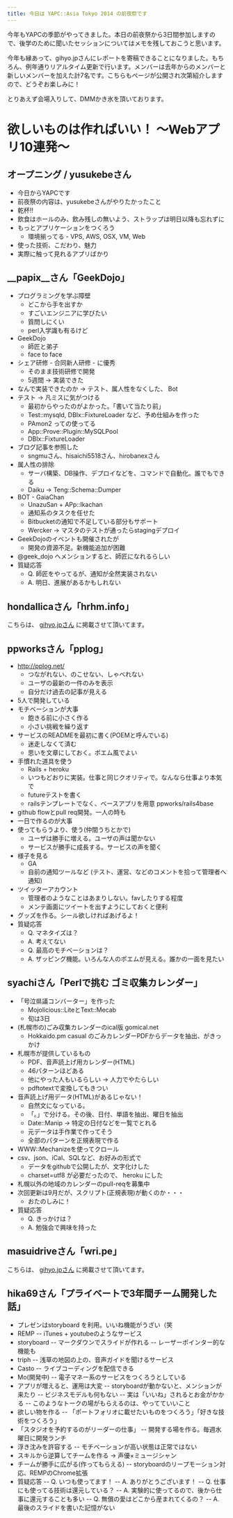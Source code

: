 ```yaml
---
title: 今日は YAPC::Asia Tokyo 2014 の前夜祭です
---
```


今年もYAPCの季節がやってきました。本日の前夜祭から3日間参加しますので、後学のために聞いたセッションについてはメモを残しておこうと思います。

今年も縁あって、gihyo.jpさんにレポートを寄稿できることになりました。もちろん、例年通りリアルタイム更新で行います。メンバーは去年からのメンバーと新しいメンバーを加えた計7名です。こちらもページが公開され次第紹介しますので、どうぞお楽しみに！

とりあえず会場入りして、DMMかき氷を頂いております。


# 欲しいものは作ればいい！ 〜Webアプリ10連発〜


## オープニング / yusukebeさん

- 今日からYAPCです
- 前夜祭の内容は、yusukebeさんがやりたかったこと
- 乾杯!!
- 飲食はホールのみ、飲み残しの無いよう、ストラップは明日以降も忘れずに
- もっとアプリケーションをつくろう
    - 環境揃ってる - VPS, AWS, OSX, VM, Web
- 使った技術、こだわり、魅力
- 実際に触って見れるアプリばかり


## __papix__さん「GeekDojo」

- プログラミングを学ぶ障壁
    - どこから手を出すか
    - すごいエンジニアに学びたい
    - 質問しにくい
    - perl入学識も有るけど
- GeekDojo
    - 師匠と弟子
    - face to face
- シェア研修 - 合同新人研修 - に優秀
    - そのまま技術研修で開発
    - 5週間 → 実装できた
- なんで実装できたのか → テスト、属人性をなくした、 Bot
- テスト → 凡ミスに気がつける
    - 最初からやったのがよかった。「書いて当たり前」
    - Test::mysqld, DBIx::FixtureLoader など、予め仕組みを作った
    - PAmon2 っての使ってる
    - App::Prove::Plugin::MySQLPool
    - DBIx::FixtureLoader
- ブログ記事を参照した
    - sngmuさん、hisaichi5518さん、hirobanexさん
- 属人性の排除
    - サーバ構築、DB操作、デプロイなどを、コマンドで自動化。誰でもできる
    - Daiku → Teng::Schema::Dumper
- BOT - GaiaChan
    - UnazuSan + APp::Ikachan
    - 通知系のタスクを任せた
    - Bitbucketの通知で不足している部分もサポート
    - Wercker → マスタのテストが通ったらstagingデプロイ
- GeekDojoのイベントも開催されたが
    - 開発の資源不足。新機能追加が困難
- @geek_dojo へメンションすると、師匠になれるらしい
- 質疑応答
    - Q. 師匠をやってるが、通知が全然実装されない
    - A. 明日、進展があるかもしれない


## hondallicaさん「hrhm.info」

こちらは、 [gihyo.jpさん](http://gihyo.jp/news/report/01/yapcasia2014/0000) に掲載させて頂いてます。


## ppworksさん「pplog」

- http://pplog.net/
    - つながれない、のこせない、しゃべれない
    - ユーザの最新の一件のみを表示
    - 自分だけ過去の記事が見える
- 5人で開発している
- モチベーションが大事
    - 飽きる前に小さく作る
    - 小さい挑戦を繰り返す
- サービスのREADMEを最初に書く(POEMと呼んでいる)
    - 迷走しなくて済む
    - 思いを文章にしておく。ポエム風でよい
- 手慣れた道具を使う
    - Rails + heroku
    - いつもどおりに実装。仕事と同じクオリティで。なんなら仕事より本気で
    - futureテストを書く
    - railsテンプレートでなく、ベースアプリを用意 ppworks/rails4base
- github flowとpull req開発。一人の時も
- 一日で作るのが大事
- 使ってもらうより、使う(仲間うちとかで)
    - ユーザは勝手に増える。ユーザの声は聞かない
    - サービスが勝手に成長する。サービスの声を聞く
- 様子を見る
    - GA
    - 自前の通知ツールなど (テスト、運営、などのコメントを拾って管理者へ通知)
- ツイッターアカウント
    - 管理者のようなことはあまりしない。favしたりする程度
    - メンテ画面にツイートを出すようにしておくと便利
- グッズを作る。シール欲しければあげるよ！
- 質疑応答
    - Q. マネタイズは？
    - A. 考えてない
    - Q. 最高のモチベーションは？
    - A. ザッピング機能。いろんな人のポエムが見える。誰かの一面を見たい


## syachiさん「Perlで挑む ゴミ収集カレンダー」

- 「号泣県議コンバーター」を作った
    - Mojolicious::LiteとText::Mecab
    - 旬は3日
- (札幌市の)ごみ収集カレンダーのical版 gomical.net
    - Hokkaido.pm casual のごみカレンダーPDFからデータを抽出、がきっかけ
- 札幌市が提供しているもの
    - PDF、音声読上げ用カレンダー(HTML)
    - 46パターンほどある
    - 他にやった人もいるらしい → 人力でやたらしい
    - pdftotextで変換してもきつい
- 音声読上げ用データ(HTML)があるじゃない！
    - 自然文になっている。
    - 「。」で分ける。その後、日付、単語を抽出、曜日を抽出
    - Date::Manip → 特定の日付などを一覧でとれる
    - 元データは手作業で作ってそう
    - 全部のパターンを正規表現で作る
- WWW::Mechanizeを使ってクロール
- csv、json、iCal、SQLなど、お好みの形式で
    - データをgithubで公開したが、文字化けした
    - charset=utf8 が必要だったので、 heroku にした
- 札幌以外の地域のカレンダーのpull-reqを募集中
- 次回更新は9月だが、スクリプト(正規表現)が動くのか・・・
    - おたのしみに！
- 質疑応答
    - Q. きっかけは？
    - A. 勉強会で興味を持った


## masuidriveさん「wri.pe」

こちらは、 [gihyo.jpさん](http://gihyo.jp/news/report/01/yapcasia2014/0000) に掲載させて頂いてます。


## hika69さん「プライベートで3年間チーム開発した話」

- プレゼンはstoryboard を利用。いいね機能がうざい（笑
- REMP
-- iTunes + youtubeのようなサービス
- storyboard
-- マークダウンでスライドが作れる
-- レーザーポインター的な機能も
- triph
-- 浅草の地図の上の、音声ガイドを聞けるサービス
- Casto
-- ライブコーディングを配信できる
- Mo(開発中)
-- 電子マネー系のサービスをつくろうとしている
- アプリが増えると、運用は大変
-- storyboardが動かないと、メンションが来たり
-- ビジネスモデルも何もない
-- 実は「いいね」されるとお金がかかる
-- このようなトークの場がもらえるのは、やってていいこと
- 欲しい物を作る
-- 「ポートフォリオに載せたいものをつくろう」「好きな技術をつくろう」
- 「スタジオを予約するのがリーダーの仕事」
-- 開発する場を作る。毎週水曜日に開発ランチ
- 浮き沈みを許容する
-- モチベーションが高い状態は正常ではない
- スキルから逆算してチームを作る → 声優×ミュージシャン
- チームが勝手に広がる(作ってもらえる)
-- storyboardのリープモーション対応、REMPのChrome拡張
- 質疑応答
-- Q. いつも使ってます！
-- A. ありがとうございます！
-- Q. 仕事にも使ってる技術は還元している？
-- A. 実験的に使ってるので、後から仕事に還元することも多い
-- Q. 無償の愛はどこから産まれてくるの？
-- A. 最後のスライドを書いた記憶がない


<!--

## sugyanさん「ttyrecからGIFアニメを作る話」


## razokuloverさん「GIFMAGAZINEの話」

こちらは、 [gihyo.jpさん](http://gihyo.jp/news/report/01/yapcasia2014/0000) に掲載させて頂いてます。


## yositosiさん「togetter」


## debilityさん「クイズを支える技術」

-->

